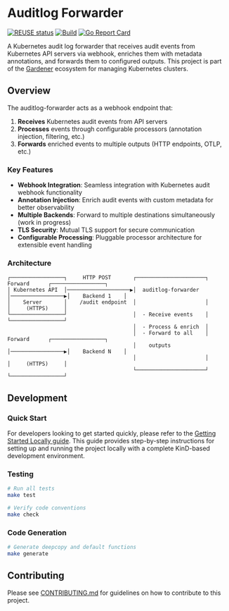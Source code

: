 # Auditlog Forwarder

[![REUSE status](https://api.reuse.software/badge/github.com/gardener/auditlog-forwarder)](https://api.reuse.software/info/github.com/gardener/auditlog-forwarder)
[![Build](https://github.com/gardener/auditlog-forwarder/actions/workflows/non-release.yaml/badge.svg)](https://github.com/gardener/auditlog-forwarder/actions/workflows/non-release.yaml)
[![Go Report Card](https://goreportcard.com/badge/github.com/gardener/auditlog-forwarder)](https://goreportcard.com/report/github.com/gardener/auditlog-forwarder)

A Kubernetes audit log forwarder that receives audit events from Kubernetes API servers via webhook, enriches them with metadata annotations, and forwards them to configured outputs. This project is part of the [Gardener](https://gardener.cloud/) ecosystem for managing Kubernetes clusters.

## Overview

The auditlog-forwarder acts as a webhook endpoint that:

1. **Receives** Kubernetes audit events from API servers
2. **Processes** events through configurable processors (annotation injection, filtering, etc.)
3. **Forwards** enriched events to multiple outputs (HTTP endpoints, OTLP, etc.)

### Key Features

- **Webhook Integration**: Seamless integration with Kubernetes audit webhook functionality
- **Annotation Injection**: Enrich audit events with custom metadata for better observability
- **Multiple Backends**: Forward to multiple destinations simultaneously (work in progress)
- **TLS Security**: Mutual TLS support for secure communication
- **Configurable Processing**: Pluggable processor architecture for extensible event handling

### Architecture

```
┌─────────────────┐     HTTP POST       ┌──────────────────────┐     Forward      ┌─────────────────┐
│ Kubernetes API  │────────────────────▶│  auditlog-forwarder  │─────────────────▶│    Backend 1    │
│    Server       │    /audit endpoint  │                      │                  │     (HTTPS)     │
└─────────────────┘                     │  - Receive events    │                  └─────────────────┘
                                        │  - Process & enrich  │
                                        │  - Forward to all    │     Forward      ┌─────────────────┐
                                        │    outputs           │─────────────────▶│    Backend N    │
                                        │                      │                  │     (HTTPS)     │
                                        └──────────────────────┘                  └─────────────────┘
```

## Development

### Quick Start

For developers looking to get started quickly, please refer to the [Getting Started Locally guide](docs/getting-started-locally.md).
This guide provides step-by-step instructions for setting up and running the project locally with a complete KinD-based development environment.

### Testing

```bash
# Run all tests
make test

# Verify code conventions
make check
```

### Code Generation

```bash
# Generate deepcopy and default functions
make generate
```

## Contributing

Please see [CONTRIBUTING.md](CONTRIBUTING.md) for guidelines on how to contribute to this project.

